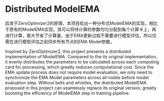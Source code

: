 # Distributed ModelEMA

启发于ZeroOptimizer2的原理，本项目给出一种分布式ModelEMA的实现，相比于原有的ModelEMA实现，其可以将待计算的参数均匀分配到每个计算卡上，再进行计算，极大节省了计算量。由于EMA更新过程不需要进行模型评估，所以仅需在进行模型评估之前同步所有节点的EMA Model参数。

Inspired by ZeroOptimizer2, this project presents a distributed implementation of ModelEMA. 
Compared to the its original implementation, it evenly distributes the parameters to be calculated across each computing card for processing, which greatly reduces computational cost. Since the EMA update process does not require model evaluation, we only need to synchronize the EMA Model parameters across all nodes before model evaluation step. Without bells and whistles, the distributed ModelEMA proposed in this project can seamlessly replace its original version, greatly boosting the efficiency of ModelEMA step in training pipeline.
